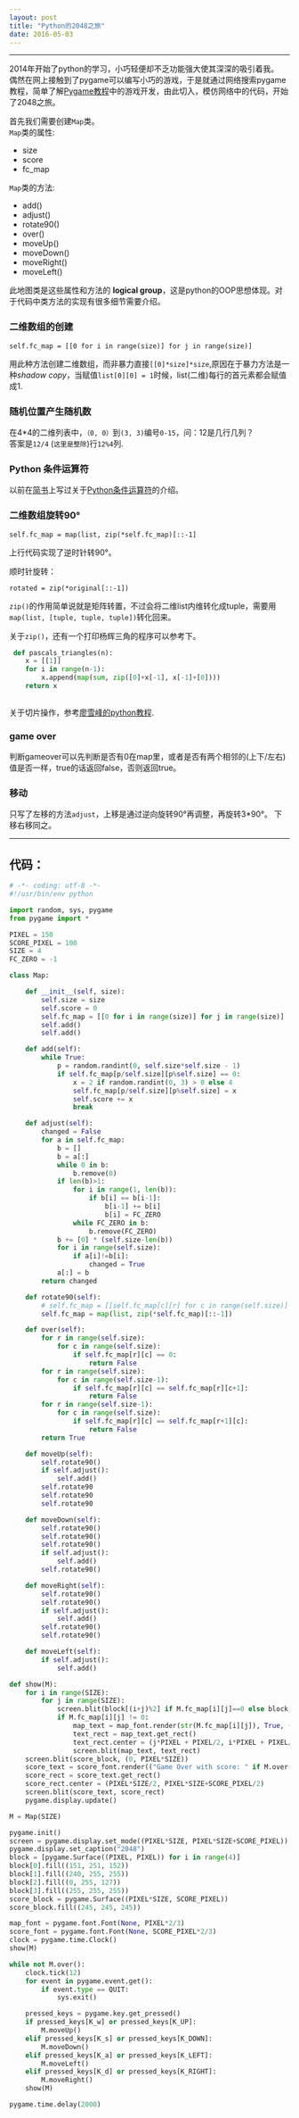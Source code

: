 ```yaml
---
layout: post
title: "Python的2048之旅"
date: 2016-05-03
---
```


------

  2014年开始了python的学习，小巧轻便却不乏功能强大使其深深的吸引着我。   
  偶然在网上接触到了pygame可以编写小巧的游戏，于是就通过网络搜索pygame教程，简单了解[Pygame教程](http://simple-is-better.com/news/361)中的游戏开发，由此切入，模仿网络中的代码，开始了2048之旅。


首先我们需要创建`Map`类。  
`Map`类的属性:  

- size  
- score  
- fc_map  

`Map`类的方法:  

- add()
- adjust()
- rotate90()
- over()
- moveUp()
- moveDown()
- moveRight()
- moveLeft()

 此地图类是这些属性和方法的 **logical group**，这是python的OOP思想体现。对于代码中类方法的实现有很多细节需要介绍。  
 
###  二维数组的创建

    self.fc_map = [[0 for i in range(size)] for j in range(size)]  

用此种方法创建二维数组，而非暴力直接`[[0]*size]*size`,原因在于暴力方法是一种*shadow copy*，当赋值`list[0][0] = 1`时候，list(二维)每行的首元素都会赋值成1.

### 随机位置产生随机数

在4*4的二维列表中，`（0, 0）`到`(3, 3)`编号`0-15`，问：12是几行几列？  
答案是`12/4` (`这里是整除`)行`12%4`列.


### Python 条件运算符

以前在[简书](http://www.jianshu.com/)上写过关于[Python条件运算符](http://www.jianshu.com/p/6d6e06fa8267)的介绍。


### 二维数组旋转90°

    self.fc_map = map(list, zip(*self.fc_map)[::-1]  


上行代码实现了逆时针转90°。



顺时针旋转：  

    rotated = zip(*original[::-1])
    
 
 `zip()`的作用简单说就是矩阵转置，不过会将二维list内维转化成tuple，需要用`map(list, [tuple, tuple, tuple])`转化回来。
 
 关于`zip()`，还有一个打印杨辉三角的程序可以参考下。
 
 
```python
 def pascals_triangles(n):
    x = [[1]]
    for i in range(n-1):
        x.append(map(sum, zip([0]+x[-1], x[-1]+[0])))
    return x
    
```


 
 
 关于切片操作，参考[廖雪峰的python教程](http://www.liaoxuefeng.com/wiki/001374738125095c955c1e6d8bb493182103fac9270762a000/0013868196352269f28f1f00aee485ea27e3c4e47f12bc7000).
 
 
### game over

判断gameover可以先判断是否有0在map里，或者是否有两个相邻的(上下/左右)值是否一样，true的话返回false，否则返回true。


### 移动

只写了左移的方法`adjust`，上移是通过逆向旋转90°再调整，再旋转3*90°。
下移右移同之。




---


## 代码：



```python
# -*- coding: utf-8 -*-
#!/usr/bin/env python

import random, sys, pygame
from pygame import *

PIXEL = 150
SCORE_PIXEL = 100
SIZE = 4
FC_ZERO = -1

class Map:

    def __init__(self, size):
        self.size = size
        self.score = 0
        self.fc_map = [[0 for i in range(size)] for j in range(size)]
        self.add()
        self.add()

    def add(self):
        while True:
            p = random.randint(0, self.size*self.size - 1)
            if self.fc_map[p/self.size][p%self.size] == 0:
                x = 2 if random.randint(0, 3) > 0 else 4
                self.fc_map[p/self.size][p%self.size] = x
                self.score += x
                break

    def adjust(self):
        changed = False
        for a in self.fc_map:
            b = []
            b = a[:]
            while 0 in b:
                b.remove(0)
            if len(b)>1:
                for i in range(1, len(b)):
                    if b[i] == b[i-1]:
                        b[i-1] += b[i]
                        b[i] = FC_ZERO
                while FC_ZERO in b:
                    b.remove(FC_ZERO)
            b += [0] * (self.size-len(b))
            for i in range(self.size):
                if a[i]!=b[i]:
                    changed = True
            a[:] = b
        return changed

    def rotate90(self):
        # self.fc_map = [[self.fc_map[c][r] for c in range(self.size)] for r in reversed(range(self.size))] # bad way
        self.fc_map = map(list, zip(*self.fc_map)[::-1])

    def over(self):
        for r in range(self.size):
            for c in range(self.size):
                if self.fc_map[r][c] == 0:
                    return False
        for r in range(self.size):
            for c in range(self.size-1):
                if self.fc_map[r][c] == self.fc_map[r][c+1]:
                    return False
        for r in range(self.size-1):
            for c in range(self.size):
                if self.fc_map[r][c] == self.fc_map[r+1][c]:
                    return False
        return True

    def moveUp(self):
        self.rotate90()
        if self.adjust():
            self.add()
        self.rotate90
        self.rotate90
        self.rotate90

    def moveDown(self):
        self.rotate90()
        self.rotate90()
        self.rotate90()
        if self.adjust():
            self.add()
        self.rotate90()

    def moveRight(self):
        self.rotate90()
        self.rotate90()
        if self.adjust():
            self.add()
        self.rotate90()
        self.rotate90()

    def moveLeft(self):
        if self.adjust():
            self.add()

def show(M):
    for i in range(SIZE):
        for j in range(SIZE):
            screen.blit(block[(i+j)%2] if M.fc_map[i][j]==0 else block[2 + (i+j)%2], (j*PIXEL, i*PIXEL))
            if M.fc_map[i][j] != 0:
                map_text = map_font.render(str(M.fc_map[i][j]), True, (106, 90, 205))
                text_rect = map_text.get_rect()
                text_rect.center = (j*PIXEL + PIXEL/2, i*PIXEL + PIXEL/2)
                screen.blit(map_text, text_rect)
    screen.blit(score_block, (0, PIXEL*SIZE))
    score_text = score_font.render(("Game Over with score: " if M.over() else "Score: ") + str(M.score), True, (106, 90, 205))
    score_rect = score_text.get_rect()
    score_rect.center = (PIXEL*SIZE/2, PIXEL*SIZE+SCORE_PIXEL/2)
    screen.blit(score_text, score_rect)
    pygame.display.update()

M = Map(SIZE)

pygame.init()
screen = pygame.display.set_mode((PIXEL*SIZE, PIXEL*SIZE+SCORE_PIXEL))
pygame.display.set_caption("2048")
block = [pygame.Surface((PIXEL, PIXEL)) for i in range(4)]
block[0].fill((151, 251, 152))
block[1].fill((240, 255, 255))
block[2].fill((0, 255, 127))
block[3].fill((255, 255, 255))
score_block = pygame.Surface((PIXEL*SIZE, SCORE_PIXEL))
score_block.fill((245, 245, 245))

map_font = pygame.font.Font(None, PIXEL*2/3)
score_font = pygame.font.Font(None, SCORE_PIXEL*2/3)
clock = pygame.time.Clock()
show(M)

while not M.over():
    clock.tick(12)
    for event in pygame.event.get():
        if event.type == QUIT:
            sys.exit()

    pressed_keys = pygame.key.get_pressed()
    if pressed_keys[K_w] or pressed_keys[K_UP]:
        M.moveUp()
    elif pressed_keys[K_s] or pressed_keys[K_DOWN]:
        M.moveDown()
    elif pressed_keys[K_a] or pressed_keys[K_LEFT]:
        M.moveLeft()
    elif pressed_keys[K_d] or pressed_keys[K_RIGHT]:
        M.moveRight()
    show(M)

pygame.time.delay(2000)
```
